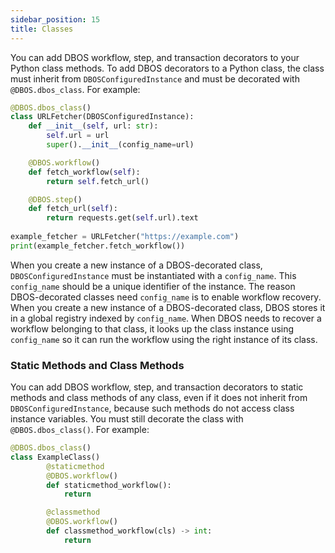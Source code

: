 ```yaml
---
sidebar_position: 15
title: Classes
---
```


You can add DBOS workflow, step, and transaction decorators to your Python class methods.
To add DBOS decorators to a Python class, the class must inherit from `DBOSConfiguredInstance` and must be decorated with `@DBOS.dbos_class`.
For example:

```python
@DBOS.dbos_class()
class URLFetcher(DBOSConfiguredInstance):
    def __init__(self, url: str):
        self.url = url
        super().__init__(config_name=url)

    @DBOS.workflow()
    def fetch_workflow(self):
        return self.fetch_url()

    @DBOS.step()
    def fetch_url(self):
        return requests.get(self.url).text
    
example_fetcher = URLFetcher("https://example.com")
print(example_fetcher.fetch_workflow())
```

When you create a new instance of a DBOS-decorated class,  `DBOSConfiguredInstance` must be instantiated with a `config_name`.
This `config_name` should be a unique identifier of the instance.
The reason DBOS-decorated classes need `config_name` is to enable workflow recovery.
When you create a new instance of a DBOS-decorated class, DBOS stores it in a global registry indexed by `config_name`.
When DBOS needs to recover a workflow belonging to that class, it looks up the class instance using `config_name` so it can run the workflow using the right instance of its class.

### Static Methods and Class Methods

You can add DBOS workflow, step, and transaction decorators to static methods and class methods of any class, even if it does not inherit from `DBOSConfiguredInstance`, because such methods do not access class instance variables.
You must still decorate the class with `@DBOS.dbos_class()`.
For example:

```python
@DBOS.dbos_class()
class ExampleClass()
        @staticmethod
        @DBOS.workflow()
        def staticmethod_workflow():
            return

        @classmethod
        @DBOS.workflow()
        def classmethod_workflow(cls) -> int:
            return
```